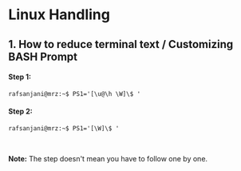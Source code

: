 # Linux Handling

## 1. How to reduce terminal text / Customizing BASH Prompt

#### Step 1:
```console
rafsanjani@mrz:~$ PS1='[\u@\h \W]\$ '
```
#### Step 2:
```console
rafsanjani@mrz:~$ PS1='[\W]\$ '
```
&nbsp;
&nbsp;

**Note:** The step doesn't mean you have to follow one by one.
